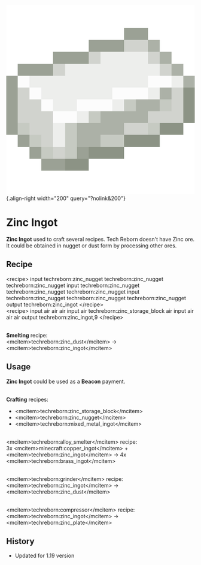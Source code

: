 ![Zinc Ingot](/media/mods/techreborn/zinc_ingot.png){.align-right width="200" query="?nolink&200"}

# Zinc Ingot

**Zinc Ingot** used to craft several recipes. Tech Reborn doesn't have Zinc ore. It could be obtained in nugget or dust form by processing other ores.

## Recipe

\<recipe\> input techreborn:zinc_nugget techreborn:zinc_nugget techreborn:zinc_nugget input techreborn:zinc_nugget techreborn:zinc_nugget techreborn:zinc_nugget input techreborn:zinc_nugget techreborn:zinc_nugget techreborn:zinc_nugget output techreborn:zinc_ingot \</recipe\>\
\<recipe\> input air air air input air techreborn:zinc_storage_block air input air air air output techreborn:zinc_ingot,9 \</recipe\>

\
**Smelting** recipe:\
\<mcitem\>techreborn:zinc_dust\</mcitem\> -\> \<mcitem\>techreborn:zinc_ingot\</mcitem\>

## Usage

**Zinc Ingot** could be used as a **Beacon** payment.

\
**Crafting** recipes:

- \<mcitem\>techreborn:zinc_storage_block\</mcitem\>
- \<mcitem\>techreborn:zinc_nugget\</mcitem\>
- \<mcitem\>techreborn:mixed_metal_ingot\</mcitem\>

\
\<mcitem\>techreborn:alloy_smelter\</mcitem\> recipe:\
3x \<mcitem\>minecraft:copper_ingot\</mcitem\> + \<mcitem\>techreborn:zinc_ingot\</mcitem\> -\> 4x \<mcitem\>techreborn:brass_ingot\</mcitem\>

\
\<mcitem\>techreborn:grinder\</mcitem\> recipe:\
\<mcitem\>techreborn:zinc_ingot\</mcitem\> -\> \<mcitem\>techreborn:zinc_dust\</mcitem\>

\
\<mcitem\>techreborn:compressor\</mcitem\> recipe:\
\<mcitem\>techreborn:zinc_ingot\</mcitem\> -\> \<mcitem\>techreborn:zinc_plate\</mcitem\>

## History

- Updated for 1.19 version
